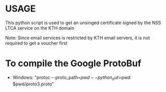 # USAGE
This python script is used to get an unsinged certificate signed by the NSS LTCA service on the KTH domain

Note: Since email services is restricted by KTH email servers, it is not required to get a voucher first

# To compile the Google ProtoBuf
- Windows: "protoc --proto_path=$pwd --python_out=$pwd $pwd/proto3.proto"


